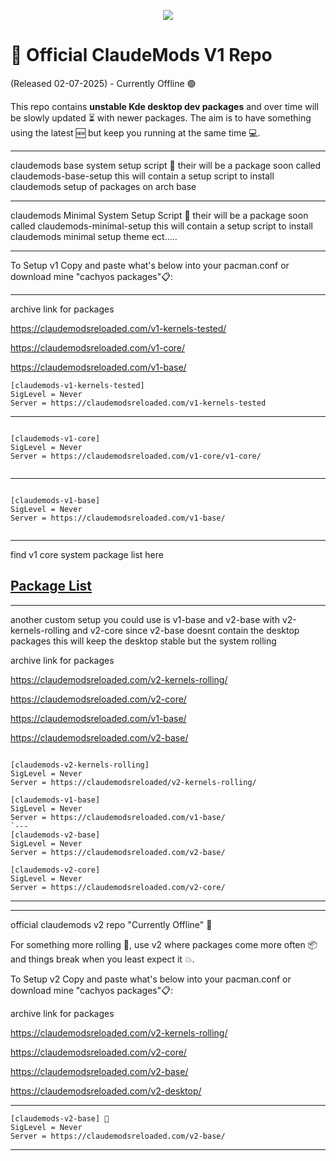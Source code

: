 
<p align="center">
<img src="https://i.postimg.cc/Y01BKnH9/claudemods-official-repos-7-2-2025.gif">	




# 🚀 Official ClaudeMods V1 Repo 

(Released 02-07-2025) - Currently Offline 🟢

This repo contains **unstable Kde desktop dev packages** 
and over time will be slowly updated ⏳ with newer packages. 
The aim is to have something using the latest 🆕
but keep you running at the same time 💻.

    
---

claudemods base system setup script 🚀
their will be a package soon called claudemods-base-setup
this will contain a setup script to install claudemods setup of packages on arch base

---

claudemods Minimal System Setup Script 🚀
their will be a package soon called claudemods-minimal-setup
this will contain a setup script to install claudemods minimal setup theme ect.....
   

   
---

To Setup v1 Copy and paste what's below into your pacman.conf or download mine "cachyos packages"📋:

---


archive link for packages

https://claudemodsreloaded.com/v1-kernels-tested/

https://claudemodsreloaded.com/v1-core/

https://claudemodsreloaded.com/v1-base/




```
[claudemods-v1-kernels-tested]
SigLevel = Never
Server = https://claudemodsreloaded.com/v1-kernels-tested
```

---


```

[claudemods-v1-core]
SigLevel = Never
Server = https://claudemodsreloaded.com/v1-core/v1-core/


```

---


```

[claudemods-v1-base]
SigLevel = Never
Server = https://claudemodsreloaded.com/v1-base/


```



---


find v1 core system package list here

## [ Package List ](https://github.com/claudemods/claudemods-v1/blob/main/changelogs-and-versions/readmev1.md  )


---

another custom setup you could use is v1-base and v2-base with v2-kernels-rolling and v2-core
since v2-base doesnt contain the desktop packages this will keep the desktop stable but the system rolling  


archive link for packages

https://claudemodsreloaded.com/v2-kernels-rolling/

https://claudemodsreloaded.com/v2-core/

https://claudemodsreloaded.com/v1-base/

https://claudemodsreloaded.com/v2-base/



```

[claudemods-v2-kernels-rolling]
SigLevel = Never
Server = https://claudemodsreloaded/v2-kernels-rolling/
```


```
[claudemods-v1-base]
SigLevel = Never
Server = https://claudemodsreloaded.com/v1-base/
`---
[claudemods-v2-base]
SigLevel = Never
Server = https://claudemodsreloaded.com/v2-base/

```
```
[claudemods-v2-core]
SigLevel = Never
Server = https://claudemodsreloaded.com/v2-core/
```
---


---

official claudemods v2 repo "Currently Offline" 🚀

For something more rolling 🌊, use v2 where packages come more often 📦 
and things break when you least expect it 💥. 


To Setup v2 Copy and paste what's below into your pacman.conf or download mine "cachyos packages"📋:

archive link for packages

https://claudemodsreloaded.com/v2-kernels-rolling/

https://claudemodsreloaded.com/v2-core/

https://claudemodsreloaded.com/v2-base/

https://claudemodsreloaded.com/v2-desktop/





---

```
[claudemods-v2-base] 🚀
SigLevel = Never
Server = https://claudemodsreloaded.com/v2-base/  
```

---

